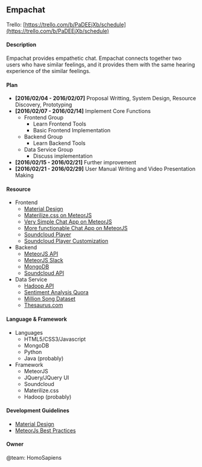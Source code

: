 Empachat
-----

Trello: [https://trello.com/b/PaDEEjXb/schedule](https://trello.com/b/PaDEEjXb/schedule)

#### Description

Empachat provides empathetic chat. Empachat connects together two users who have similar feelings, and it provides them with the same hearing experience of the similar feelings.

#### Plan

  * **[2016/02/04 - 2016/02/07]** Proposal Writting, System Design, Resource Discovery, Prototyping
  * **[2016/02/07 - 2016/02/14]** Implement Core Functions
    * Frontend Group
      * Learn Frontend Tools
      * Basic Frontend Implementation
    * Backend Group
      * Learn Backend Tools
    * Data Service Group
      * Discuss implementation
  * **[2016/02/15 - 2016/02/21]** Further improvement
  * **[2016/02/21 - 2016/02/29]** User Manual Writing and Video Presentation Making

#### Resource

  * Frontend
    * [Material Design](https://www.google.com/design/spec/material-design/introduction.html)
    * [Materilize.css on MeteorJS](https://atmospherejs.com/materialize/materialize)
    * [Very Simple Chat App on MeteorJS](https://www.codementor.io/meteor/tutorial/getting-started-with-meteor-build-sample-app)
    * [More functionable Chat App on MeteorJS](http://12devs.co.uk/articles/getting-chatty-with-meteor-js/)
    * [Soundcloud Player](https://developers.soundcloud.com/docs/api/guide#playing)
    * [Soundcloud Player Customization](https://developers.soundcloud.com/docs/widget#parameters)
  * Backend
    * [MeteorJS API](https://www.meteor.com/tutorials/blaze/creating-an-app)
    * [MeteorJS Slack](https://slack-files.com/T0GUEMKEZ-F0J4G9QTT-274d3bc97e)
    * [MongoDB](https://www.coursera.org/learn/web-application-development)
    * [Soundcloud API](https://developers.soundcloud.com/docs/api/guide)
  * Data Service
    * [Hadoop API](http://wiki.apache.org/hadoop/)
    * [Sentiment Analysis Quora](https://www.quora.com/Is-there-a-downloadable-database-of-positive-and-negative-words)
    * [Million Song Dataset](http://labrosa.ee.columbia.edu/millionsong/)
    * [Thesaurus.com](http://www.thesaurus.com)

#### Language & Framework
 * Languages
   * HTML5/CSS3/Javascript
   * MongoDB
   * Python
   * Java (probably)
 * Framework
   * MeteorJS
   * JQuery/JQuery UI
   * Soundcloud
   * Materilize.css
   * Hadoop (probably)

#### Development Guidelines
* [Material Design](https://www.google.com/design/spec/material-design/introduction.html)
* [MeteorJs Best Practices](http://guide.meteor.com)

#### Owner

@team: HomoSapiens

